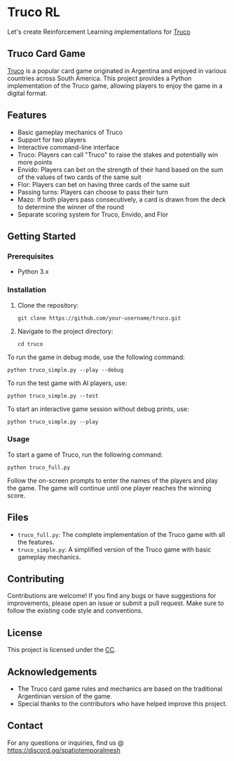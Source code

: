 # Truco RL

Let's create Reinforcement Learning implementations for [Truco](https://en.wikipedia.org/wiki/Truco)

## Truco Card Game

[Truco](https://en.wikipedia.org/wiki/Truco) is a popular card game originated in Argentina and enjoyed in various countries across South America. This project provides a Python implementation of the Truco game, allowing players to enjoy the game in a digital format.

## Features

- Basic gameplay mechanics of Truco
- Support for two players
- Interactive command-line interface
- Truco: Players can call "Truco" to raise the stakes and potentially win more points
- Envido: Players can bet on the strength of their hand based on the sum of the values of two cards of the same suit
- Flor: Players can bet on having three cards of the same suit
- Passing turns: Players can choose to pass their turn
- Mazo: If both players pass consecutively, a card is drawn from the deck to determine the winner of the round
- Separate scoring system for Truco, Envido, and Flor

## Getting Started

### Prerequisites

- Python 3.x

### Installation

1. Clone the repository:

   ```
   git clone https://github.com/your-username/truco.git
   ```

2. Navigate to the project directory:

   ```
   cd truco
   ```

To run the game in debug mode, use the following command:

```
python truco_simple.py --play --debug
```

To run the test game with AI players, use:

```
python truco_simple.py --test
```

To start an interactive game session without debug prints, use:

```
python truco_simple.py --play
```

### Usage

To start a game of Truco, run the following command:

```
python truco_full.py
```

Follow the on-screen prompts to enter the names of the players and play the game. The game will continue until one player reaches the winning score.

## Files

- `truco_full.py`: The complete implementation of the Truco game with all the features.
- `truco_simple.py`: A simplified version of the Truco game with basic gameplay mechanics.

## Contributing

Contributions are welcome! If you find any bugs or have suggestions for improvements, please open an issue or submit a pull request. Make sure to follow the existing code style and conventions.

## License

This project is licensed under the [CC](LICENSE).

## Acknowledgements

- The Truco card game rules and mechanics are based on the traditional Argentinian version of the game.
- Special thanks to the contributors who have helped improve this project.

## Contact

For any questions or inquiries, find us @ https://discord.gg/spatiotemporalmesh